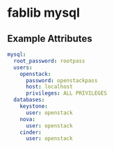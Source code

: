 # fablib mysql

## Example Attributes

``` yaml
mysql:
  root_password: rootpass
  users:
    openstack:
      password: openstackpass
      host: localhost
      privileges: ALL PRIVILEGES
  databases:
    keystone: 
      user: openstack
    nova: 
      user: openstack
    cinder: 
      user: openstack
```
